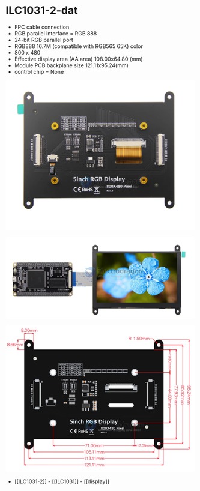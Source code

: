 
# ILC1031-2-dat 


- FPC cable connection 
- RGB parallel interface = RGB 888 
- 24-bit RGB parallel port
- RGB888 16.7M (compatible with RGB565 65K) color
- 800 x 480
- Effective display area (AA area) 108.00x64.80 (mm)
- Module PCB backplane size 121.11x95.24(mm)
- control chip = None 



![](2023-11-06-13-17-46.png)

![](2023-11-06-13-18-18.png)


![](2023-11-06-13-18-03.png)


- [[ILC1031-2]] - [[ILC1031]] - [[display]]


